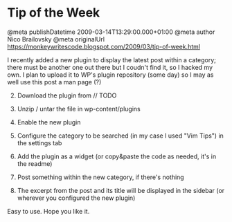 # Tip of the Week

@meta publishDatetime 2009-03-14T13:29:00.000+01:00
@meta author Nico Brailovsky
@meta originalUrl https://monkeywritescode.blogspot.com/2009/03/tip-of-week.html

I recently added a new plugin to display the latest post within a category; there must be another one out there but I coudn't find it, so I hacked my own. I plan to upload it to WP's plugin repository (some day) so I may as well use this post a man page (?)

2. Download the plugin from // TODO

4. Unzip / untar the file in wp-content/plugins

6. Enable the new plugin

8. Configure the category to be searched (in my case I used "Vim Tips") in the settings tab

10. Add the plugin as a widget (or copy&paste the code as needed, it's in the readme)

12. Post something within the new category, if there's nothing

14. The excerpt from the post and its title will be displayed in the sidebar (or wherever you configured the new plugin)

Easy to use. Hope you like it.

